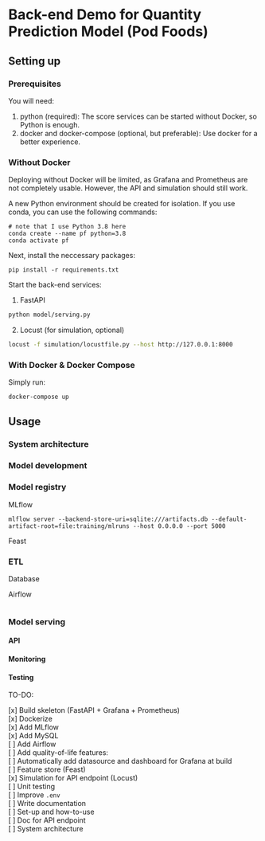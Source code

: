 # Back-end Demo for Quantity Prediction Model (Pod Foods)



## Setting up

### Prerequisites

You will need:

1. python (required): The score services can be started without Docker, so Python is enough.
2. docker and docker-compose (optional, but preferable): Use docker for a better experience.

### Without Docker

Deploying without Docker will be limited, as Grafana and Prometheus are not completely usable. However, the API and simulation should still work.

A new Python environment should be created for isolation. If you use conda, you can use the following commands:

```
# note that I use Python 3.8 here
conda create --name pf python=3.8
conda activate pf
```

Next, install the neccessary packages:

```
pip install -r requirements.txt
```

Start the back-end services:

1. FastAPI

```bash
python model/serving.py
```

2. Locust (for simulation, optional)

```bash
locust -f simulation/locustfile.py --host http://127.0.0.1:8000
```

### With Docker & Docker Compose

Simply run:

```bash
docker-compose up
```

## Usage

### System architecture

### Model development

### Model registry

MLflow
```
mlflow server --backend-store-uri=sqlite:///artifacts.db --default-artifact-root=file:training/mlruns --host 0.0.0.0 --port 5000
```

Feast

### ETL

Database


Airflow
```

```

### Model serving

#### API

#### Monitoring

#### Testing


TO-DO:

[x] Build skeleton (FastAPI + Grafana + Prometheus)  
[x] Dockerize  
[x] Add MLflow  
[x] Add MySQL  
[ ] Add Airflow  
[ ] Add quality-of-life features:    
    [ ] Automatically add datasource and dashboard for Grafana at build  
    [ ] Feature store (Feast)  
    [x] Simulation for API endpoint (Locust)  
    [ ] Unit testing  
    [ ] Improve `.env`  
[ ] Write documentation  
    [ ] Set-up and how-to-use  
	[ ] Doc for API endpoint  
    [ ] System architecture  